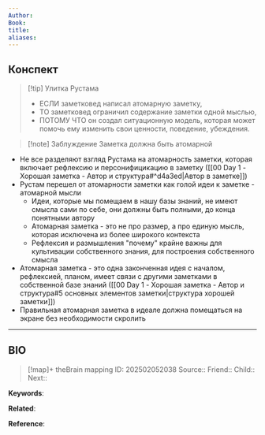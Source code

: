 ```yaml
---
Author: 
Book: 
title: 
aliases:
---
```

## Конспект
> [!tip] Улитка Рустама
> - ЕСЛИ заметковед написал атомарную заметку,
> - ТО заметковед ограничил содержание заметки одной мыслью,
> - ПОТОМУ ЧТО он создал ситуационную модель, которая может помочь ему изменить свои ценности, поведение, убеждения.

> [!note] Заблуждение
> Заметка должна быть атомарной

- Не все разделяют взгляд Рустама на атомарность заметки, которая включает рефлексию и персонифицикацию в заметку ([[00 Day 1 - Хорошая заметка - Автор и структура#^d4a3ed|Автор в заметке]])
- Рустам перешел от атомарности заметки как голой идеи к заметке - атомарной мысли
	- Идеи, которые мы помещаем в нашу базы знаний, не имеют смысла сами по себе, они должны быть полными, до конца понятными автору
	- Атомарная заметка - это не про размер, а про единую мысль, которая исключена из более широкого контекста
	- Рефлексия и размышления "почему" крайне важны для культивации собственного знания, для построения собственного смысла
- Атомарная заметка - это одна законченная идея с началом, рефлексией, планом, имеет связи с другими заметками в собственной базе знаний ([[00 Day 1 - Хорошая заметка - Автор и структура#5 основных элементов заметки|структура хорошей заметки]])
- Правильная атомарная заметка в идеале должна помещаться на экране без необходимости скролить


***
## BIO
> [!map]+ theBrain mapping
> ID:  202502052038
> Source::
> Friend::
> Child::
> Next::

**Keywords**:

**Related**:

**Reference**: 
